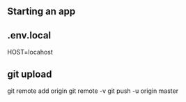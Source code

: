 ## Starting an app

## .env.local

HOST=locahost

## git upload

git remote add origin <github repo URL>
git remote -v
git push -u origin master

